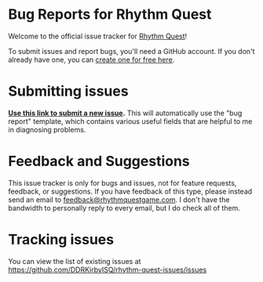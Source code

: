 # Bug Reports for Rhythm Quest
Welcome to the official issue tracker for [Rhythm Quest](https://rhythmquestgame.com/)!

To submit issues and report bugs, you'll need a GitHub account. If you don't already have one, you can [create one for free here](https://github.com/signup).

# Submitting issues
**[Use this link to submit a new issue](https://github.com/DDRKirbyISQ/rhythm-quest-issues/issues/new?template=bugreport.yml).**
This will automatically use the "bug report" template, which contains various useful fields that are helpful to me in diagnosing problems.

# Feedback and Suggestions
This issue tracker is only for bugs and issues, not for feature requests, feedback, or suggestions.
If you have feedback of this type, please instead send an email to feedback@rhythmquestgame.com. I don't have the bandwidth to personally reply to every email, but I do check all of them.

# Tracking issues
You can view the list of existing issues at https://github.com/DDRKirbyISQ/rhythm-quest-issues/issues
